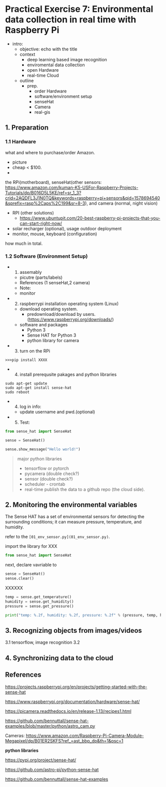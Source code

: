 # Practical Exercise 7: Environmental data collection in real time with Raspberry Pi

- intro:
  - objective: echo with the title
  - context
    - deep learning based image recognition
    - enviromental data collection
    - open Hardware
    - real-time Cloud
  - outline
    - prep.
      - order Hardware
      - software/environment setup
      - senseHat
      - Camera
      - real-gis

## 1. Preparation

### 1.1 Hardware

what and where to purchase/order Amazon.
  - picture
  - cheap < $100.
  -

the RPi(motherboard), senseHat(other sensors: https://www.amazon.com/kuman-K5-USFor-Raspberry-Projects-Tutorials/dp/B016D5L5KE/ref=sr_1_3?crid=2AQDFL3J1N0TQ&keywords=raspberry+pi+sensors&qid=1578694540&sprefix=rasp%2Caps%2C199&sr=8-3), and camera (normal, night vision)

- RPI (other solutions)
  - https://www.ubuntupit.com/20-best-raspberry-pi-projects-that-you-can-start-right-now/
- solar recharger (optional), usage outdoor deployment
- monitor, mouse, keyboard (configuration)

how much in total.

### 1.2 Software (Environment Setup)

- 1. assemably
  - picutre (parts/labels)
  - References (1 senseHat,2 camera)
  - Note:
  - monitor
- 2. raspberrypi installation operating system (Linux)
  - download operating system.
    - predownload/download by users.(https://www.raspberrypi.org/downloads/)
  - software and packages
    - Python 3
    - Sense HAT for Python 3
    - python library for camera
- 3. turn on the RPi

```
>>>pip install XXXX
```
- 4. install prerequsite pakages and python libraries

```shell
sudo apt-get update
sudo apt-get install sense-hat
sudo reboot
```


- 4. log in info:
  - update username and pwd.(optional)

- 5. Test:

```python
from sense_hat import SenseHat

sense = SenseHat()

sense.show_message("Hello world!")
```

>
> major python libraries
>  - tensorflow or pytorch
>  - pycamera (double check?)
>  - sensor (double check?)
> - scheduler - crontab
>  - real-time publish the data to a github
> repo (the cloud side).


## 2. Monitoring the environmental variables

The Sense HAT has a set of environmental sensors for detecting the surrounding conditions; it can measure pressure, temperature, and humidity.

refer to the `[01_env_sensor.py](01_env_sensor.py)`.

import the library for XXX
```Python
from sense_hat import SenseHat
```

next, declare vavriable to

```python
sense = SenseHat()
sense.clear()
```
XXXXXX
```python
temp = sense.get_temperature()
humidity = sense.get_humidity()
pressure = sense.get_pressure()

print("temp: %.2f, humidity: %.2f, pressure: %.2f" % (pressure, temp, humidity))

```


## 3. Recognizing objects from images/videos

3.1 tensorflow, image recognition
3.2

## 4. Synchronizing data to the cloud





## References


https://projects.raspberrypi.org/en/projects/getting-started-with-the-sense-hat

https://www.raspberrypi.org/documentation/hardware/sense-hat/


https://picamera.readthedocs.io/en/release-1.13/recipes1.html

https://github.com/bennuttall/sense-hat-examples/blob/master/python/astro_cam.py

Cameras: https://www.amazon.com/Raspberry-Pi-Camera-Module-Megapixel/dp/B01ER2SKFS?ref_=ast_bbp_dp&th=1&psc=1


**python libraries**

https://pypi.org/project/sense-hat/

https://github.com/astro-pi/python-sense-hat

https://github.com/bennuttall/sense-hat-examples
